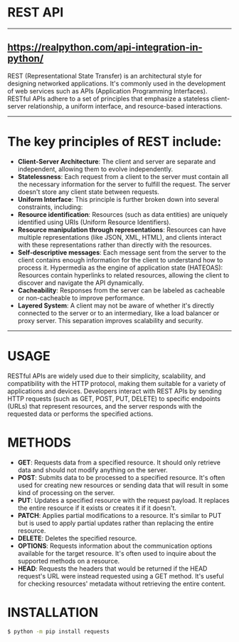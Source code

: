 # REST API
----
https://realpython.com/api-integration-in-python/
---
REST (Representational State Transfer) is an architectural style for designing networked applications. It's commonly used in the development of web services such as APIs (Application Programming Interfaces). RESTful APIs adhere to a set of principles that emphasize a stateless client-server relationship, a uniform interface, and resource-based interactions.

---- 
# The key principles of REST include:

- **Client-Server Architecture**: The client and server are separate and independent, allowing them to evolve independently.
- **Statelessness**: Each request from a client to the server must contain all the necessary information for the server to fulfill the request. The server doesn't store any client state between requests.
- **Uniform Interface**: This principle is further broken down into several constraints, including:
- **Resource identification**: Resources (such as data entities) are uniquely identified using URIs (Uniform Resource Identifiers).
- **Resource manipulation through representations**: Resources can have multiple representations (like JSON, XML, HTML), and clients interact with these representations rather than directly with the resources.
- **Self-descriptive messages**: Each message sent from the server to the client contains enough information for the client to understand how to process it.
Hypermedia as the engine of application state (HATEOAS): Resources contain hyperlinks to related resources, allowing the client to discover and navigate the API dynamically.
- **Cacheability**: Responses from the server can be labeled as cacheable or non-cacheable to improve performance.
- **Layered System**: A client may not be aware of whether it's directly connected to the server or to an intermediary, like a load balancer or proxy server. This separation improves scalability and security.

-----
# USAGE
RESTful APIs are widely used due to their simplicity, scalability, and compatibility with the HTTP protocol, making them suitable for a variety of applications and devices.
Developers interact with REST APIs by sending HTTP requests (such as GET, POST, PUT, DELETE) to specific endpoints (URLs) that represent resources, and the server responds with the requested data or performs the specified actions.


# METHODS

- **GET**: Requests data from a specified resource. It should only retrieve data and should not modify anything on the server.
- **POST**: Submits data to be processed to a specified resource. It's often used for creating new resources or sending data that will result in some kind of processing on the server.
- **PUT**: Updates a specified resource with the request payload. It replaces the entire resource if it exists or creates it if it doesn't.
- **PATCH**: Applies partial modifications to a resource. It's similar to PUT but is used to apply partial updates rather than replacing the entire resource.
- **DELETE**: Deletes the specified resource.
- **OPTIONS**: Requests information about the communication options available for the target resource. It's often used to inquire about the supported methods on a resource.
- **HEAD**: Requests the headers that would be returned if the HEAD request's URL were instead requested using a GET method. It's useful for checking resources' metadata without retrieving the entire content.

 # INSTALLATION
```bash
$ python -m pip install requests


